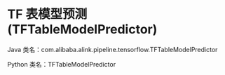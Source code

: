 # TF 表模型预测 (TFTableModelPredictor)
Java 类名：com.alibaba.alink.pipeline.tensorflow.TFTableModelPredictor

Python 类名：TFTableModelPredictor


